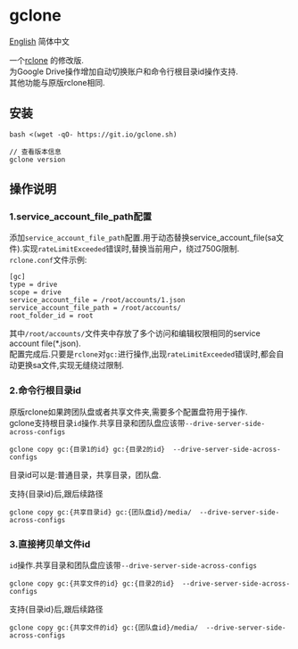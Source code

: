   
gclone  
====  
 [English](https://github.com/donwa/gclone/blob/master/README.md) 简体中文  
   
   
一个[rclone](//github.com/rclone/rclone)  的修改版.  
为Google Drive操作增加自动切换账户和命令行根目录id操作支持.  
其他功能与原版rclone相同.  
## 安装  
```
bash <(wget -qO- https://git.io/gclone.sh)
```

```
// 查看版本信息
gclone version
```

## 操作说明  
### 1.service_account_file_path配置   
添加`service_account_file_path`配置.用于动态替换service_account_file(sa文件).实现`rateLimitExceeded`错误时,替换当前用户，绕过750G限制.  
`rclone.conf`文件示例:  
```
[gc]
type = drive  
scope = drive  
service_account_file = /root/accounts/1.json  
service_account_file_path = /root/accounts/  
root_folder_id = root  
```
其中`/root/accounts/`文件夹中存放了多个访问和编辑权限相同的service account file(*.json).  
配置完成后.只要是`rclone`对`gc:`进行操作,出现`rateLimitExceeded`错误时,都会自动更换sa文件,实现无缝绕过限制.  
  
  
  
### 2.命令行根目录id  
原版rclone如果跨团队盘或者共享文件夹,需要多个配置盘符用于操作.  
gclone支持根目录`id`操作.共享目录和团队盘应该带`--drive-server-side-across-configs`
```
gclone copy gc:{目录1的id} gc:{目录2的id}  --drive-server-side-across-configs
```
目录id可以是:普通目录，共享目录，团队盘.  
  
支持{目录id}后,跟后续路径  
```
gclone copy gc:{共享目录id} gc:{团队盘id}/media/  --drive-server-side-across-configs

```

### 3.直接拷贝单文件id  
`id`操作.共享目录和团队盘应该带`--drive-server-side-across-configs`
```
gclone copy gc:{共享文件的id} gc:{目录2的id}  --drive-server-side-across-configs
```
  
支持{目录id}后,跟后续路径  
```
gclone copy gc:{共享文件的id} gc:{团队盘id}/media/  --drive-server-side-across-configs

```
